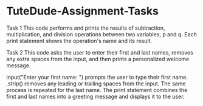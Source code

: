# TuteDude-Assignment-Tasks
Task 1
This code performs and prints the results of subtraction, multiplication, and division operations between two variables, p and q. Each print statement shows the operation's name and its result.

Task 2
This code asks the user to enter their first and last names, removes any extra spaces from the input, and then prints a personalized welcome message.

input("Enter your first name: ") prompts the user to type their first name.
.strip() removes any leading or trailing spaces from the input.
The same process is repeated for the last name.
The print statement combines the first and last names into a greeting message and displays it to the user.
